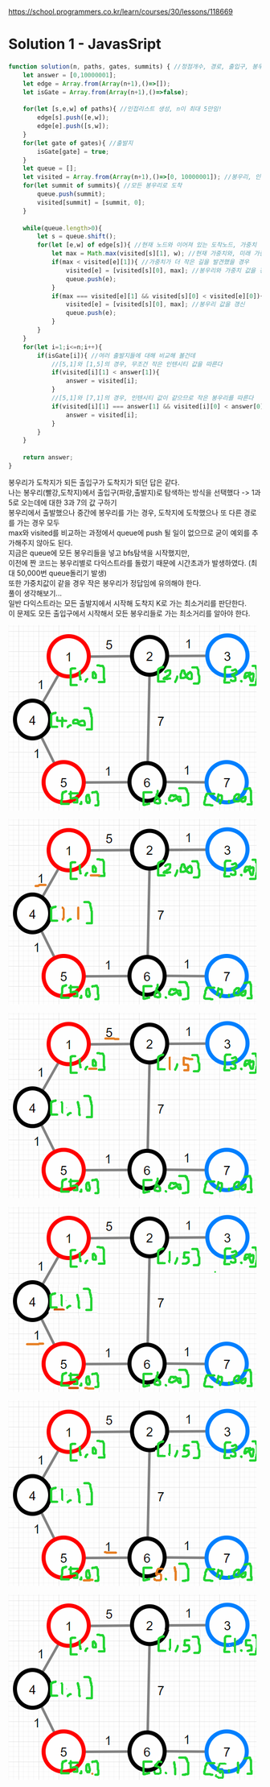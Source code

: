 https://school.programmers.co.kr/learn/courses/30/lessons/118669

# Solution 1 - JavasSript
~~~javascript
function solution(n, paths, gates, summits) { //정점개수, 경로, 출입구, 봉우리
    let answer = [0,10000001];
    let edge = Array.from(Array(n+1),()=>[]);
    let isGate = Array.from(Array(n+1),()=>false);
    
    for(let [s,e,w] of paths){ //인접리스트 생성, n이 최대 5만임!
        edge[s].push([e,w]);
        edge[e].push([s,w]);
    }
    for(let gate of gates){ //출발지
        isGate[gate] = true;
    }
    let queue = [];
    let visited = Array.from(Array(n+1),()=>[0, 10000001]); //봉우리, 인텐시티
    for(let summit of summits){ //모든 봉우리로 도착
        queue.push(summit);
        visited[summit] = [summit, 0];
    }
    
    while(queue.length>0){
        let s = queue.shift();
        for(let [e,w] of edge[s]){ //현재 노드와 이어져 있는 도착노드, 가중치
            let max = Math.max(visited[s][1], w); //현재 가중치와, 미래 가중치 중 큰 값을 구한다
            if(max < visited[e][1]){ //가중치가 더 작은 길을 발견했을 경우
                visited[e] = [visited[s][0], max]; //봉우리와 가중치 값을 갱신
                queue.push(e);
            }
            if(max === visited[e][1] && visited[s][0] < visited[e][0]){ //혹은 봉우리가 더 작은 길을 발견했을 경우
                visited[e] = [visited[s][0], max]; //봉우리 값을 갱신 
                queue.push(e);
            }
        }
    }
    for(let i=1;i<=n;i++){
        if(isGate[i]){ //여러 출발지들에 대해 비교해 볼건데 
            //[5,1]와 [1,5]의 경우, 무조건 작은 인텐시티 값을 따른다
            if(visited[i][1] < answer[1]){ 
                answer = visited[i];
            }
            //[5,1]와 [7,1]의 경우, 인텐시티 값이 같으므로 작은 봉우리를 따른다
            if(visited[i][1] === answer[1] && visited[i][0] < answer[0]){
                answer = visited[i];
            }
        }
    }   

    return answer;
}
~~~

봉우리가 도착지가 되든 출입구가 도착지가 되던 답은 같다.  
나는 봉우리(빨강,도착지)에서 출입구(파랑,출발지)로 탐색하는 방식을 선택했다 -> 1과 5로 오는데에 대한 3과 7의 값 구하기  
봉우리에서 출발했으나 중간에 봉우리를 가는 경우, 도착지에 도착했으나 또 다른 경로를 가는 경우 모두  
max와 visited를 비교하는 과정에서 queue에 push 될 일이 없으므로 굳이 예외를 추가해주지 않아도 된다.   
지금은 queue에 모든 봉우리들을 넣고 bfs탐색을 시작했지만,  
이전에 짠 코드는 봉우리별로 다익스트라를 돌렸기 때문에 시간초과가 발생하였다. (최대 50,000번 queue돌리기 발생)  
또한 가중치값이 같을 경우 작은 봉우리가 정답임에 유의해야 한다.  
풀이 생각해보기...  
일반 다익스트라는 모든 출발지에서 시작해 도착지 K로 가는 최소거리를 판단한다.  
이 문제도 모든 출입구에서 시작해서 모든 봉우리들로 가는 최소거리를 알아야 한다.   
  
  
  
![img](../0_image/PG_LV3_등산코스정하기_1.png)  
  
![img](../0_image/PG_LV3_등산코스정하기_2.png)  
  
![img](../0_image/PG_LV3_등산코스정하기_3.png)  
  
![img](../0_image/PG_LV3_등산코스정하기_4.png)  
  
![img](../0_image/PG_LV3_등산코스정하기_5.png)  
  
![img](../0_image/PG_LV3_등산코스정하기_6.png)  
  
